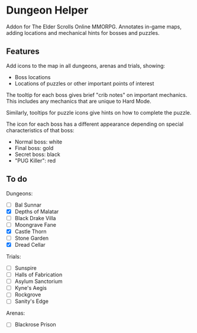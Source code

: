 # Dungeon Helper

Addon for The Elder Scrolls Online MMORPG. Annotates in-game maps, adding locations and mechanical hints for bosses and puzzles.

## Features

Add icons to the map in all dungeons, arenas and trials, showing:

- Boss locations
- Locations of puzzles or other important points of interest

The tooltip for each boss gives brief "crib notes" on important mechanics. This includes any mechanics that are unique to Hard Mode.

Similarly, tooltips for puzzle icons give hints on how to complete the puzzle.

The icon for each boss has a different appearance depending on special characteristics of that boss:

- Normal boss: white
- Final boss: gold
- Secret boss: black
- "PUG Killer": red

## To do

Dungeons:

- [ ] Bal Sunnar
- [X] Depths of Malatar
- [ ] Black Drake Villa
- [ ] Moongrave Fane
- [X] Castle Thorn
- [ ] Stone Garden
- [X] Dread Cellar

Trials:

- [ ] Sunspire
- [ ] Halls of Fabrication
- [ ] Asylum Sanctorium
- [ ] Kyne's Aegis
- [ ] Rockgrove
- [ ] Sanity's Edge

Arenas:

- [ ] Blackrose Prison
